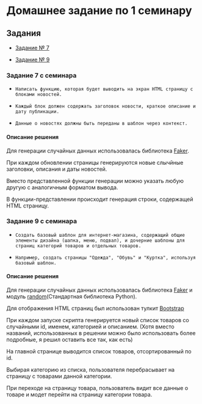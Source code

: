 # Домашнее задание по 1 семинару

## Задания

- [Задание № 7](#задание-7-с-семинара)

- [Задание № 9](#задание-9-с-семинара)

### Задание 7 с семинара

- `Написать функцию, которая будет выводить на экран HTML
страницу с блоками новостей.`

- `Каждый блок должен содержать заголовок новости,
краткое описание и дату публикации.`

- `Данные о новостях должны быть переданы в шаблон через
контекст.`

#### Описание решения

Для генерации случайных данных использовалась библиотека [Faker](https://pypi.org/project/Faker/).

При каждом обновлении страницы генерируются новые слычйные заголовки, описания и даты новостей.

Вместо представленной функции генерации можно указать любую другую с аналогичным форматом вывода.

В функции-представлении происходит генерация строки, содержащей HTML страницу.

### Задание 9 с семинара

- `Создать базовый шаблон для интернет-магазина,
содержащий общие элементы дизайна (шапка, меню,
подвал), и дочерние шаблоны для страниц категорий
товаров и отдельных товаров.`

- `Например, создать страницы "Одежда", "Обувь" и "Куртка",
используя базовый шаблон.`

#### Описание решения

Для генерации случайных данных использовалась библиотека [Faker](https://pypi.org/project/Faker/) и модуль [random](https://docs.python.org/3/library/random.html)(Стандартная библиотека Python).

Для отображения HTML страниц был использован тулкит [Bootstrap](https://getbootstrap.com)

При каждом запуске скрипта генерируется новый список товаров со случайными id, именем, категорией и описанием.
(Хотя вместо названий, использованных в решении можно было использовать более подробные, я решил оставить все так, как есть)

На главной странице выводится список товаров, отсортированный по id.

Выбирая категорию из списка, пользователя перебрасывает на страницу с товарами данной категории.

При переходе на страницу товара, пользователь видит все данные о товаре и модет перейти на страницу категории товара.
